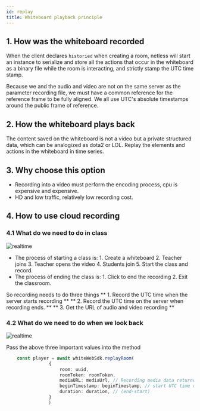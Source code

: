 ```yaml
---
id: replay
title: Whiteboard playback principle
---
```


## 1. How was the whiteboard recorded

When the client declares `historied` when creating a room, netless will start an instance to serialize and store all the actions that occur in the whiteboard as a binary file while the room is interacting, and strictly stamp the UTC time stamp.

Because we and the audio and video are not on the same server as the parameter recording file, we must have a common reference for the reference frame to be fully aligned. We all use UTC's absolute timestamps around the public frame of reference.

## 2. How the whiteboard plays back

The content saved on the whiteboard is not a video but a private structured data, which can be analogized as dota2 or LOL. Replay the elements and actions in the whiteboard in time series.

## 3. Why choose this option

- Recording into a video must perform the encoding process, cpu is expensive and expensive.
- HD and low traffic, relatively low recording cost.

## 4. How to use cloud recording

### 4.1 What do we need to do in class

 ![realtime](/img/real-time.png)

- The process of starting a class is: 1. Create a whiteboard 2. Teacher joins 3. Teacher opens the video 4. Students join 5. Start the class and record.
- The process of ending the class is: 1. Click to end the recording 2. Exit the classroom.

So recording needs to do three things
** 1. Record the UTC time when the server starts recording **
** 2. Record the UTC time on the server when recording ends. **
** 3. Get the URL of audio and video recording **

### 4.2 What do we need to do when we look back

 ![realtime](/img/replay.png)

Pass the above three important values ​​into the method

``` ts
    const player = await whiteWebSdk.replayRoom(
                {
                    room: uuid,
                    roomToken: roomToken,
                    mediaURL: mediaUrl, // Recording media data returned by the rtc manufacturer
                    beginTimestamp: beginTimestamp, // start UTC time of recording
                    duration: duration, // (end-start)
                }
                ）
 ```
